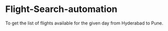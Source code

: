 # Flight-Search-automation
To get the list of flights available for the given day from Hyderabad to Pune.

